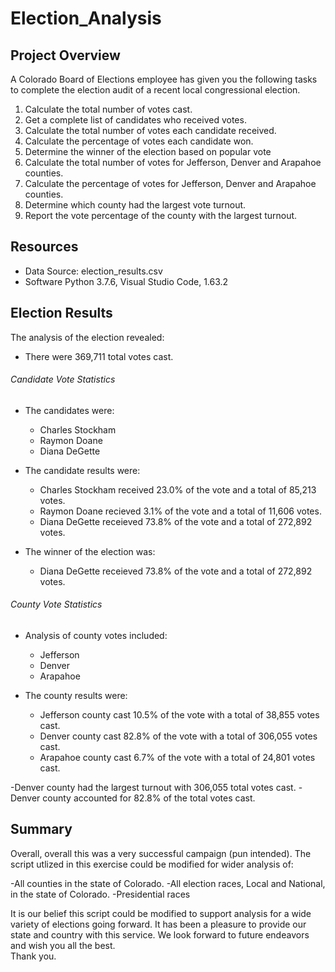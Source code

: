 # Election_Analysis

## Project Overview
A Colorado Board of Elections employee has given you the following tasks to complete the election audit of a recent local congressional election.
  
  1. Calculate the total number of votes cast.
  2. Get a complete list of candidates who received votes.
  3. Calculate the total number of votes each candidate received.
  4. Calculate the percentage of votes each candidate won.
  5. Determine the winner of the election based on popular vote
  6. Calculate the total number of votes for Jefferson, Denver and Arapahoe counties.
  7. Calculate the percentage of votes for Jefferson, Denver and Arapahoe counties.
  8. Determine which county had the largest vote turnout.
  9. Report the vote percentage of the county with the largest turnout.

## Resources
- Data Source: election_results.csv
- Software Python 3.7.6, Visual Studio Code, 1.63.2

## Election Results
The analysis of the election revealed:

- There were 369,711 total votes cast.

###### Candidate Vote Statistics
- The candidates were:
  - Charles Stockham
  - Raymon Doane
  - Diana DeGette
- The candidate results were:
  - Charles Stockham received 23.0% of the vote and a total of 85,213 votes.
  - Raymon Doane recieved 3.1% of the vote and a total of 11,606 votes.
  - Diana DeGette receieved 73.8% of the vote and a total of 272,892 votes.
  
- The winner of the election was:
  - Diana DeGette receieved 73.8% of the vote and a total of 272,892 votes.

###### County Vote Statistics
- Analysis of county votes included:
  - Jefferson
  - Denver
  - Arapahoe
 
- The county results were:
  - Jefferson county cast 10.5% of the vote with a total of 38,855 votes cast.
  - Denver county cast 82.8% of the vote with a total of 306,055 votes cast.
  - Arapahoe county cast 6.7% of the vote with a total of 24,801 votes cast.

-Denver county had the largest turnout with 306,055 total votes cast.
-Denver county accounted for 82.8% of the total votes cast.  

## Summary

Overall, overall this was a very successful campaign (pun intended).  The script utlized in this exercise could be modified for wider analysis of:

  -All counties in the state of Colorado.
  -All election races, Local and National, in the state of Colorado.
  -Presidential races
 
 It is our belief this script could be modified to support analysis for a wide variety of elections going forward.  It has been a pleasure to provide our state and country with this service.  We look forward to future endeavors and wish you all the best.  
Thank you.











